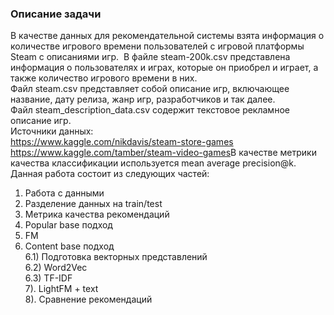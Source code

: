 ### Описание задачи
В качестве данных для рекомендательной системы взята информация о количестве игрового времени пользователей с игровой платформы Steam с описаниями игр.
​
В файле steam-200k.csv представлена информация о пользователях и играх, которые он приобрел и играет, а также количество игрового времени в них.    
Файл steam.csv представляет собой описание игр, включающее название, дату релиза, жанр игр, разработчиков и так далее.   
Файл steam_description_data.csv содержит текстовое рекламное описание игр.     
​
Источники данных:   
https://www.kaggle.com/nikdavis/steam-store-games   
https://www.kaggle.com/tamber/steam-video-games
​
В качестве метрики качества классификации используется mean average precision@k.
​
Данная работа состоит из следующих частей:
​
1) Работа с данными   
2) Разделение данных на train/test   
3) Метрика качества рекомендаций   
4) Popular base подход   
5) FM   
6) Content base подход   
6.1) Подготовка векторных представлений   
6.2) Word2Vec   
6.3) TF-IDF   
7). LightFM + text   
8). Сравнение рекомендаций

